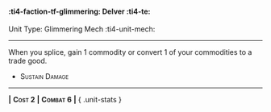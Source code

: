 #### :ti4-faction-tf-glimmering: **Delver** :ti4-te:

Unit Type: Glimmering Mech :ti4-unit-mech: 

---

When you splice, gain 1 commodity or convert 1 of your commodities to a trade good.

* <span style="font-variant:small-caps;">Sustain Damage</span> 

---

__|__ <span style="font-variant:small-caps;white-space: nowrap;">**Cost 2**</span> __|__ <span style="font-variant:small-caps;white-space: nowrap;">**Combat 6**</span> __|__
{ .unit-stats }

